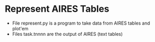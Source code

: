 # Represent AIRES Tables

- File represent.py is a program to take data from AIRES tables and plot'em
- Files task.tnnnn are the output of AIRES (text tables)
